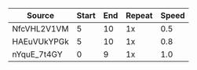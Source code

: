 
| Source        | Start                 | End      | Repeat    | Speed     |
| ---           | ---                   | ---      | ---       | ---       |
| NfcVHL2V1VM   | 5                     | 10       | 1x        | 0.5       |
| HAEuVUkYPGk   | 5                     | 10       | 1x        | 0.8       |
| nYquE_7t4GY   | 0                     | 9        | 1x        | 1.0       |

